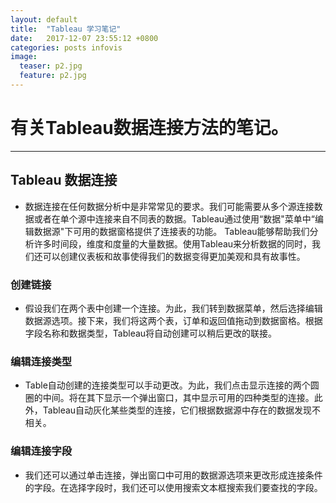 ```yaml
---
layout: default
title:  "Tableau 学习笔记"
date:   2017-12-07 23:55:12 +0800
categories: posts infovis
image:
  teaser: p2.jpg
  feature: p2.jpg
---
```

# 有关Tableau数据连接方法的笔记。
---

## Tableau 数据连接
* 数据连接在任何数据分析中是非常常见的要求。我们可能需要从多个源连接数据或者在单个源中连接来自不同表的数据。Tableau通过使用“数据"菜单中“编辑数据源"下可用的数据窗格提供了连接表的功能。 Tableau能够帮助我们分析许多时间段，维度和度量的大量数据。使用Tableau来分析数据的同时，我们还可以创建仪表板和故事使得我们的数据变得更加美观和具有故事性。

### 创建链接
* 假设我们在两个表中创建一个连接。为此，我们转到数据菜单，然后选择编辑数据源选项。接下来，我们将这两个表，订单和返回值拖动到数据窗格。根据字段名称和数据类型，Tableau将自动创建可以稍后更改的联接。

### 编辑连接类型
* Table自动创建的连接类型可以手动更改。为此，我们点击显示连接的两个圆圈的中间。将在其下显示一个弹出窗口，其中显示可用的四种类型的连接。此外，Tableau自动灰化某些类型的连接，它们根据数据源中存在的数据发现不相关。

### 编辑连接字段
* 我们还可以通过单击连接，弹出窗口中可用的数据源选项来更改形成连接条件的字段。在选择字段时，我们还可以使用搜索文本框搜索我们要查找的字段。